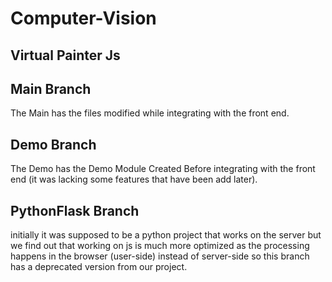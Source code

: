 # Computer-Vision 
## Virtual Painter Js
## Main Branch
The Main has the files modified while integrating with the front end.

## Demo Branch 
The Demo has the Demo Module Created Before integrating with the front end (it was lacking some features that have been add later).

## PythonFlask Branch 
initially it was supposed to be a python project that works on the server but we find out that working on js is much more optimized as the processing happens in the browser (user-side) instead of server-side so this branch has a deprecated version from our project.
